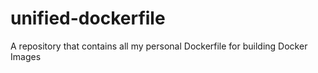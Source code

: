 # unified-dockerfile
A repository that contains all my personal Dockerfile for building Docker Images
